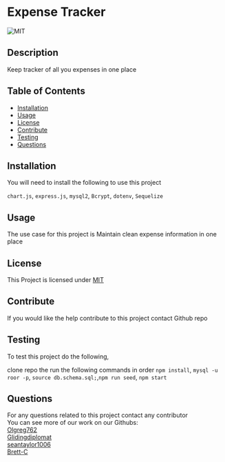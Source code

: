 # Expense Tracker
  ![MIT](https://img.shields.io/badge/License-MIT-yellow.svg)

  ## Description
  
  Keep tracker of all you expenses in one place

  ## Table of Contents
  * [Installation](#installation)
  * [Usage](#usage)
  * [License](#license)
  * [Contribute](#contribute)
  * [Testing](#testing)
  * [Questions](#questions)
  
  ## Installation
  You will need to install the following to use this project

  `chart.js`, `express.js`, `mysql2`, `Bcrypt`, `dotenv`, `Sequelize`

  ## Usage

  The use case for this project is Maintain clean expense information in one place

  ## License

  This Project is licensed under [MIT](https://opensource.org/licenses/MIT)

  ## Contribute

  If you would like the help contribute to this project contact Github repo

  ## Testing

  To test this project do the following,

  clone repo the run the following commands in order `npm install`, `mysql -u roor -p`, `source db.schema.sql;`,`npm run seed`,  `npm start`

  ## Questions
  
  For any questions related to this project contact any contributor<br>
  You can see more of our work on our Githubs:<br>
  [Olgreg762](https://github.com/Olgreg762)<br>
  [Glidingdiplomat](https://github.com/Glidingdiplomat)<br>
  [seantaylor1006](https://github.com/seantaylor1006)<br>
  [Brett-C](https://github.com/Brett-C)<br>
